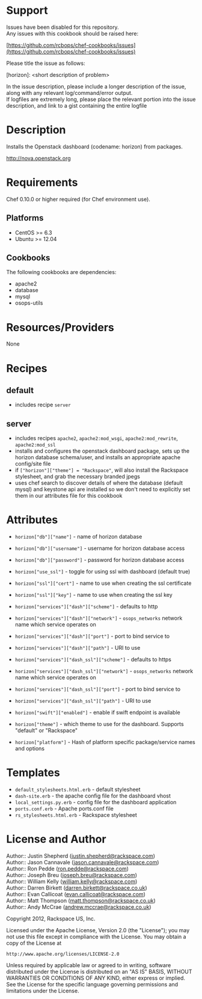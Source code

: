 Support
=======

Issues have been disabled for this repository.  
Any issues with this cookbook should be raised here:

[https://github.com/rcbops/chef-cookbooks/issues](https://github.com/rcbops/chef-cookbooks/issues)

Please title the issue as follows:

[horizon]: \<short description of problem\>

In the issue description, please include a longer description of the issue, along with any relevant log/command/error output.  
If logfiles are extremely long, please place the relevant portion into the issue description, and link to a gist containing the entire logfile


Description
===========

Installs the Openstack dashboard (codename: horizon) from packages.

http://nova.openstack.org

Requirements
============

Chef 0.10.0 or higher required (for Chef environment use).

Platforms
--------

* CentOS >= 6.3
* Ubuntu >= 12.04

Cookbooks
---------

The following cookbooks are dependencies:

* apache2
* database
* mysql
* osops-utils

Resources/Providers
===================

None


Recipes
=======

default
----
* includes recipe `server`  

server
----
* includes recipes `apache2`, `apache2:mod_wsgi`, `apache2:mod_rewrite`, `apache2:mod_ssl`
* installs and configures the openstack dashboard package, sets up the horizon database schema/user, and installs an appropriate apache config/site file  
* if `["horizon"]["theme"] = "Rackspace"`, will also install the Rackspace stylesheet, and grab the necessary branded jpegs  
* uses chef search to discover details of where the database (default mysql) and keystone api are installed so we don't need to explicitly set them in our attributes file for this cookbook  



Attributes 
==========
* `horizon["db"]["name"]` - name of horizon database
* `horizon["db"]["username"]` - username for horizon database access
* `horizon["db"]["password"]` - password for horizon database access

* `horizon["use_ssl"]` - toggle for using ssl with dashboard (default true)
* `horizon["ssl"]["cert"]` - name to use when creating the ssl certificate
* `horizon["ssl"]["key"]` - name to use when creating the ssl key

* `horizon["services"]["dash"]["scheme"]` - defaults to http
* `horizon["services"]["dash"]["network"]` - `osops_networks` network name which service operates on
* `horizon["services"]["dash"]["port"]` - port to bind service to
* `horizon["services"]["dash"]["path"]` - URI to use

* `horizon["services"]["dash_ssl"]["scheme"]` - defaults to https
* `horizon["services"]["dash_ssl"]["network"]` - `osops_networks` network name which service operates on
* `horizon["services"]["dash_ssl"]["port"]` - port to bind service to
* `horizon["services"]["dash_ssl"]["path"]` - URI to use

* `horizon["swift"]["enabled"]` - enable if swift endpoint is available

* `horizon["theme"]` - which theme to use for the dashboard. Supports "default" or "Rackspace"

* `horizon["platform"]` - Hash of platform specific package/service names and options

Templates
=====

* `default_stylesheets.html.erb` - default stylesheet
* `dash-site.erb` - the apache config file for the dashboard vhost
* `local_settings.py.erb` - config file for the dashboard application
* `ports.conf.erb` - Apache ports.conf file
* `rs_stylesheets.html.erb` - Rackspace stylesheet

License and Author
==================

Author:: Justin Shepherd (<justin.shepherd@rackspace.com>)  
Author:: Jason Cannavale (<jason.cannavale@rackspace.com>)  
Author:: Ron Pedde (<ron.pedde@rackspace.com>)  
Author:: Joseph Breu (<joseph.breu@rackspace.com>)  
Author:: William Kelly (<william.kelly@rackspace.com>)  
Author:: Darren Birkett (<darren.birkett@rackspace.co.uk>)  
Author:: Evan Callicoat (<evan.callicoat@rackspace.com>)  
Author:: Matt Thompson (<matt.thompson@rackspace.co.uk>)  
Author:: Andy McCrae (<andrew.mccrae@rackspace.co.uk>)

Copyright 2012, Rackspace US, Inc.  

Licensed under the Apache License, Version 2.0 (the "License");
you may not use this file except in compliance with the License.
You may obtain a copy of the License at

    http://www.apache.org/licenses/LICENSE-2.0

Unless required by applicable law or agreed to in writing, software
distributed under the License is distributed on an "AS IS" BASIS,
WITHOUT WARRANTIES OR CONDITIONS OF ANY KIND, either express or implied.
See the License for the specific language governing permissions and
limitations under the License.
